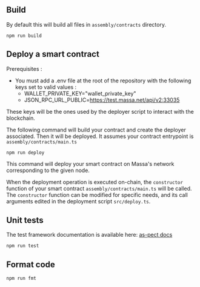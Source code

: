 ## Build

By default this will build all files in `assembly/contracts` directory.

```shell
npm run build
```

## Deploy a smart contract

Prerequisites :

-   You must add a .env file at the root of the repository with the following keys set to valid values :
    -   WALLET_PRIVATE_KEY="wallet_private_key"
    -   JSON_RPC_URL_PUBLIC=<https://test.massa.net/api/v2:33035>

These keys will be the ones used by the deployer script to interact with the blockchain.

The following command will build your contract and create the deployer associated. Then it will be deployed.
It assumes your contract entrypoint is `assembly/contracts/main.ts`

```shell
npm run deploy
```

This command will deploy your smart contract on Massa's network corresponding to the given node.

When the deployment operation is executed on-chain, the `constructor` function of your smart contract `assembly/contracts/main.ts` will be called.
The `constructor` function can be modified for specific needs, and its call arguments edited in the deployment script `src/deploy.ts`.

## Unit tests

The test framework documentation is available here: [as-pect docs](https://as-pect.gitbook.io/as-pect)

```shell
npm run test
```

## Format code

```shell
npm run fmt
```
